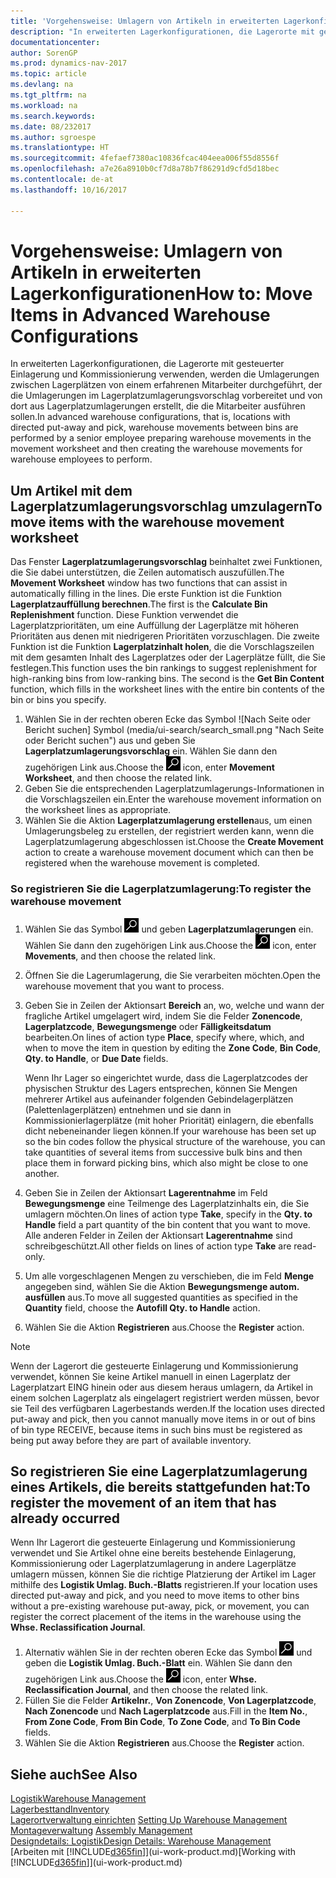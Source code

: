 ```yaml
---
title: 'Vorgehensweise: Umlagern von Artikeln in erweiterten Lagerkonfigurationen'
description: "In erweiterten Lagerkonfigurationen, die Lagerorte mit gesteuerter Einlagerung und Kommissionierung verwenden, werden die Umlagerungen zwischen Lagerplätzen von einem erfahrenen Mitarbeiter durchgeführt, der die Umlagerungen im Lagerplatzumlagerungsvorschlag vorbereitet und von dort aus Lagerplatzumlagerungen erstellt, die die Mitarbeiter ausführen sollen."
documentationcenter: 
author: SorenGP
ms.prod: dynamics-nav-2017
ms.topic: article
ms.devlang: na
ms.tgt_pltfrm: na
ms.workload: na
ms.search.keywords: 
ms.date: 08/232017
ms.author: sgroespe
ms.translationtype: HT
ms.sourcegitcommit: 4fefaef7380ac10836fcac404eea006f55d8556f
ms.openlocfilehash: a7e26a8910b0cf7d8a78b7f86291d9cfd5d18bec
ms.contentlocale: de-at
ms.lasthandoff: 10/16/2017

---
```

# <a name="how-to-move-items-in-advanced-warehouse-configurations"></a><span data-ttu-id="002ed-103">Vorgehensweise: Umlagern von Artikeln in erweiterten Lagerkonfigurationen</span><span class="sxs-lookup"><span data-stu-id="002ed-103">How to: Move Items in Advanced Warehouse Configurations</span></span>
<span data-ttu-id="002ed-104">In erweiterten Lagerkonfigurationen, die Lagerorte mit gesteuerter Einlagerung und Kommissionierung verwenden, werden die Umlagerungen zwischen Lagerplätzen von einem erfahrenen Mitarbeiter durchgeführt, der die Umlagerungen im Lagerplatzumlagerungsvorschlag vorbereitet und von dort aus Lagerplatzumlagerungen erstellt, die die Mitarbeiter ausführen sollen.</span><span class="sxs-lookup"><span data-stu-id="002ed-104">In advanced warehouse configurations, that is, locations with directed put-away and pick, warehouse movements between bins are performed by a senior employee preparing warehouse movements in the movement worksheet and then creating the warehouse movements for warehouse employees to perform.</span></span>  

## <a name="to-move-items-with-the-warehouse-movement-worksheet"></a><span data-ttu-id="002ed-105">Um Artikel mit dem Lagerplatzumlagerungsvorschlag umzulagern</span><span class="sxs-lookup"><span data-stu-id="002ed-105">To move items with the warehouse movement worksheet</span></span>
<span data-ttu-id="002ed-106">Das Fenster **Lagerplatzumlagerungsvorschlag** beinhaltet zwei Funktionen, die Sie dabei unterstützen, die Zeilen automatisch auszufüllen.</span><span class="sxs-lookup"><span data-stu-id="002ed-106">The **Movement Worksheet** window has two functions that can assist in automatically filling in the lines.</span></span> <span data-ttu-id="002ed-107">Die erste Funktion ist die Funktion **Lagerplatzauffüllung berechnen**.</span><span class="sxs-lookup"><span data-stu-id="002ed-107">The first is the **Calculate Bin Replenishment** function.</span></span> <span data-ttu-id="002ed-108">Diese Funktion verwendet die Lagerplatzprioritäten, um eine Auffüllung der Lagerplätze mit höheren Prioritäten aus denen mit niedrigeren Prioritäten vorzuschlagen. Die zweite Funktion ist die Funktion **Lagerplatzinhalt holen**, die die Vorschlagszeilen mit dem gesamten Inhalt des Lagerplatzes oder der Lagerplätze füllt, die Sie festlegen.</span><span class="sxs-lookup"><span data-stu-id="002ed-108">This function uses the bin rankings to suggest replenishment for high-ranking bins from low-ranking bins. The second is the **Get Bin Content** function, which fills in the worksheet lines with the entire bin contents of the bin or bins you specify.</span></span>

1.  <span data-ttu-id="002ed-109">Wählen Sie in der rechten oberen Ecke das Symbol ![Nach Seite oder Bericht suchen] Symbol (media/ui-search/search_small.png "Nach Seite oder Bericht suchen") aus und geben Sie **Lagerplatzumlagerungsvorschlag** ein. Wählen Sie dann den zugehörigen Link aus.</span><span class="sxs-lookup"><span data-stu-id="002ed-109">Choose the ![Search for Page or Report](media/ui-search/search_small.png "Search for Page or Report icon") icon, enter **Movement Worksheet**, and then choose the related link.</span></span>  
2.  <span data-ttu-id="002ed-110">Geben Sie die entsprechenden Lagerplatzumlagerungs-Informationen in die Vorschlagszeilen ein.</span><span class="sxs-lookup"><span data-stu-id="002ed-110">Enter the warehouse movement information on the worksheet lines as appropriate.</span></span>  
3. <span data-ttu-id="002ed-111">Wählen Sie die Aktion **Lagerplatzumlagerung erstellen**aus, um einen Umlagerungsbeleg zu erstellen, der registriert werden kann, wenn die Lagerplatzumlagerung abgeschlossen ist.</span><span class="sxs-lookup"><span data-stu-id="002ed-111">Choose the **Create Movement** action to create a warehouse movement document which can then be registered when the warehouse movement is completed.</span></span>  

### <a name="to-register-the-warehouse-movement"></a><span data-ttu-id="002ed-112">So registrieren Sie die Lagerplatzumlagerung:</span><span class="sxs-lookup"><span data-stu-id="002ed-112">To register the warehouse movement</span></span>  
1.  <span data-ttu-id="002ed-113">Wählen Sie das Symbol ![Nach Seite oder Bericht suchen](media/ui-search/search_small.png "Nach Seite oder Bericht suchen") und geben **Lagerplatzumlagerungen** ein. Wählen Sie dann den zugehörigen Link aus.</span><span class="sxs-lookup"><span data-stu-id="002ed-113">Choose the ![Search for Page or Report](media/ui-search/search_small.png "Search for Page or Report icon") icon, enter **Movements**, and then choose the related link.</span></span>  
2.  <span data-ttu-id="002ed-114">Öffnen Sie die Lagerumlagerung, die Sie verarbeiten möchten.</span><span class="sxs-lookup"><span data-stu-id="002ed-114">Open the warehouse movement that you want to process.</span></span>  
3.  <span data-ttu-id="002ed-115">Geben Sie in Zeilen der Aktionsart **Bereich** an, wo, welche und wann der fragliche Artikel umgelagert wird, indem Sie die Felder **Zonencode**, **Lagerplatzcode**, **Bewegungsmenge** oder **Fälligkeitsdatum** bearbeiten.</span><span class="sxs-lookup"><span data-stu-id="002ed-115">On lines of action type **Place**, specify where, which, and when to move the item in question by editing the **Zone Code**, **Bin Code**, **Qty. to Handle**, or **Due Date** fields.</span></span>  

    <span data-ttu-id="002ed-116">Wenn Ihr Lager so eingerichtet wurde, dass die Lagerplatzcodes der physischen Struktur des Lagers entsprechen, können Sie Mengen mehrerer Artikel aus aufeinander folgenden Gebindelagerplätzen (Palettenlagerplätzen) entnehmen und sie dann in Kommissionierlagerplätze (mit hoher Priorität) einlagern, die ebenfalls dicht nebeneinander liegen können.</span><span class="sxs-lookup"><span data-stu-id="002ed-116">If your warehouse has been set up so the bin codes follow the physical structure of the warehouse, you can take quantities of several items from successive bulk bins and then place them in forward picking bins, which also might be close to one another.</span></span>  
4.  <span data-ttu-id="002ed-117">Geben Sie in Zeilen der Aktionsart **Lagerentnahme** im Feld **Bewegungsmenge** eine Teilmenge des Lagerplatzinhalts ein, die Sie umlagern möchten.</span><span class="sxs-lookup"><span data-stu-id="002ed-117">On lines of action type **Take**, specify in the **Qty. to Handle** field a part quantity of the bin content that you want to move.</span></span> <span data-ttu-id="002ed-118">Alle anderen Felder in Zeilen der Aktionsart **Lagerentnahme** sind schreibgeschützt.</span><span class="sxs-lookup"><span data-stu-id="002ed-118">All other fields on lines of action type **Take** are read-only.</span></span>  
5.  <span data-ttu-id="002ed-119">Um alle vorgeschlagenen Mengen zu verschieben, die im Feld **Menge** angegeben sind, wählen Sie die Aktion **Bewegungsmenge autom. ausfüllen** aus.</span><span class="sxs-lookup"><span data-stu-id="002ed-119">To move all suggested quantities as specified in the **Quantity** field, choose the **Autofill Qty. to Handle** action.</span></span>  
6. <span data-ttu-id="002ed-120">Wählen Sie die Aktion **Registrieren** aus.</span><span class="sxs-lookup"><span data-stu-id="002ed-120">Choose the **Register** action.</span></span>  

> [!NOTE]  
>  <span data-ttu-id="002ed-121">Wenn der Lagerort die gesteuerte Einlagerung und Kommissionierung verwendet, können Sie keine Artikel manuell in einen Lagerplatz der Lagerplatzart EING hinein oder aus diesem heraus umlagern, da Artikel in einem solchen Lagerplatz als eingelagert registriert werden müssen, bevor sie Teil des verfügbaren Lagerbestands werden.</span><span class="sxs-lookup"><span data-stu-id="002ed-121">If the location uses directed put-away and pick, then you cannot manually move items in or out of bins of bin type RECEIVE, because items in such bins must be registered as being put away before they are part of available inventory.</span></span>

## <a name="to-register-the-movement-of-an-item-that-has-already-occurred"></a><span data-ttu-id="002ed-122">So registrieren Sie eine Lagerplatzumlagerung eines Artikels, die bereits stattgefunden hat:</span><span class="sxs-lookup"><span data-stu-id="002ed-122">To register the movement of an item that has already occurred</span></span>  
<span data-ttu-id="002ed-123">Wenn Ihr Lagerort die gesteuerte Einlagerung und Kommissionierung verwendet und Sie Artikel ohne eine bereits bestehende Einlagerung, Kommissionierung oder Lagerplatzumlagerung in andere Lagerplätze umlagern müssen, können Sie die richtige Platzierung der Artikel im Lager mithilfe des **Logistik Umlag. Buch.-Blatts** registrieren.</span><span class="sxs-lookup"><span data-stu-id="002ed-123">If your location uses directed put-away and pick, and you need to move items to other bins without a pre-existing warehouse put-away, pick, or movement, you can register the correct placement of the items in the warehouse using the **Whse. Reclassification Journal**.</span></span>

1.  <span data-ttu-id="002ed-124">Alternativ wählen Sie in der rechten oberen Ecke das Symbol ![Nach Seite oder Bericht suchen](media/ui-search/search_small.png "Nach Seite oder Bericht suchen") und geben die **Logistik Umlag. Buch.-Blatt** ein. Wählen Sie dann den zugehörigen Link aus.</span><span class="sxs-lookup"><span data-stu-id="002ed-124">Choose the ![Search for Page or Report](media/ui-search/search_small.png "Search for Page or Report icon") icon, enter **Whse. Reclassification Journal**, and then choose the related link.</span></span>  
2.  <span data-ttu-id="002ed-125">Füllen Sie die Felder **Artikelnr.**, **Von Zonencode**, **Von Lagerplatzcode**, **Nach Zonencode** und **Nach Lagerplatzcode** aus.</span><span class="sxs-lookup"><span data-stu-id="002ed-125">Fill in the **Item No.**, **From Zone Code**, **From Bin Code**, **To Zone Code**, and **To Bin Code** fields.</span></span>  
3.  <span data-ttu-id="002ed-126">Wählen Sie die Aktion **Registrieren** aus.</span><span class="sxs-lookup"><span data-stu-id="002ed-126">Choose the **Register** action.</span></span>  

## <a name="see-also"></a><span data-ttu-id="002ed-127">Siehe auch</span><span class="sxs-lookup"><span data-stu-id="002ed-127">See Also</span></span>  
[<span data-ttu-id="002ed-128">Logistik</span><span class="sxs-lookup"><span data-stu-id="002ed-128">Warehouse Management</span></span>](warehouse-manage-warehouse.md)  
[<span data-ttu-id="002ed-129">Lagerbesttand</span><span class="sxs-lookup"><span data-stu-id="002ed-129">Inventory</span></span>](inventory-manage-inventory.md)  
<span data-ttu-id="002ed-130">[Lagerortverwaltung einrichten](warehouse-setup-warehouse.md)   </span><span class="sxs-lookup"><span data-stu-id="002ed-130">[Setting Up Warehouse Management](warehouse-setup-warehouse.md)   </span></span>  
<span data-ttu-id="002ed-131">[Montageverwaltung](assembly-assemble-items.md)  </span><span class="sxs-lookup"><span data-stu-id="002ed-131">[Assembly Management](assembly-assemble-items.md)  </span></span>  
[<span data-ttu-id="002ed-132">Designdetails: Logistik</span><span class="sxs-lookup"><span data-stu-id="002ed-132">Design Details: Warehouse Management</span></span>](design-details-warehouse-management.md)  
<span data-ttu-id="002ed-133">[Arbeiten mit [!INCLUDE[d365fin](includes/d365fin_md.md)]](ui-work-product.md)</span><span class="sxs-lookup"><span data-stu-id="002ed-133">[Working with [!INCLUDE[d365fin](includes/d365fin_md.md)]](ui-work-product.md)</span></span>


